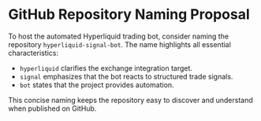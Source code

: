 # GitHub Repository Naming Proposal

To host the automated Hyperliquid trading bot, consider naming the repository `hyperliquid-signal-bot`. The name highlights all essential characteristics:

- `hyperliquid` clarifies the exchange integration target.
- `signal` emphasizes that the bot reacts to structured trade signals.
- `bot` states that the project provides automation.

This concise naming keeps the repository easy to discover and understand when published on GitHub.
